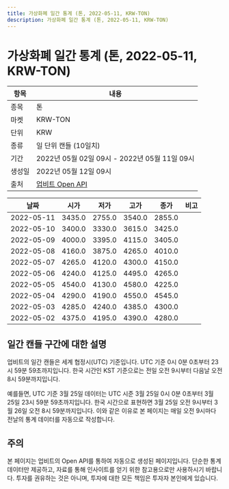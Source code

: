 ```yaml
---
title: 가상화폐 일간 통계 (톤, 2022-05-11, KRW-TON)
description: 가상화폐 일간 통계 (톤, 2022-05-11, KRW-TON)
---
```



가상화폐 일간 통계 (톤, 2022-05-11, KRW-TON)
===

|항목|내용|
|--|--|
|종목|톤|
|마켓|KRW-TON|
|단위|KRW|
|종류|일 단위 캔들 (10일치)|
|기간|2022년 05월 02일 09시 - 2022년 05월 11일 09시|
|생성일|2022년 05월 12일 09시|
|출처|[업비트 Open API](https://docs.upbit.com)|


|날짜|시가|저가|고가|종가|비고|
|--|--|--|--|--|--|
|2022-05-11|3435.0|2755.0|3540.0|2855.0|    |
|2022-05-10|3400.0|3330.0|3615.0|3425.0|    |
|2022-05-09|4000.0|3395.0|4115.0|3405.0|    |
|2022-05-08|4160.0|3875.0|4265.0|4010.0|    |
|2022-05-07|4265.0|4120.0|4300.0|4150.0|    |
|2022-05-06|4240.0|4125.0|4495.0|4265.0|    |
|2022-05-05|4540.0|4130.0|4580.0|4225.0|    |
|2022-05-04|4290.0|4190.0|4550.0|4545.0|    |
|2022-05-03|4285.0|4240.0|4385.0|4300.0|    |
|2022-05-02|4375.0|4195.0|4390.0|4280.0|    |


일간 캔들 구간에 대한 설명
---


업비트의 일간 캔들은 세계 협정시(UTC) 기준입니다. 
UTC 기준 0시 0분 0초부터 23시 59분 59초까지입니다. 
한국 시간인 KST 기준으로는 전일 오전 9시부터 다음날 오전 8시 59분까지입니다. 


예를들면, UTC 기준 3월 25일 데이터는 UTC 시준 3월 25일 0시 0분 0초부터 3월 25일 23시 59분 59초까지입니다. 
한국 시간으로 표현하면 3월 25일 오전 9시부터 3월 26일 오전 8시 59분까지입니다. 
이와 같은 이유로 본 페이지는 매일 오전 9시마다 전날의 통계 데이터를 자동으로 작성합니다. 


주의
---


본 페이지는 업비트의 Open API를 통하여 자동으로 생성된 페이지입니다. 
단순한 통계 데이터만 제공하고, 자료를 통해 인사이트를 얻기 위한 참고용으로만 사용하시기 바랍니다. 
투자를 권유하는 것은 아니며, 투자에 대한 모든 책임은 투자자 본인에게 있습니다. 

